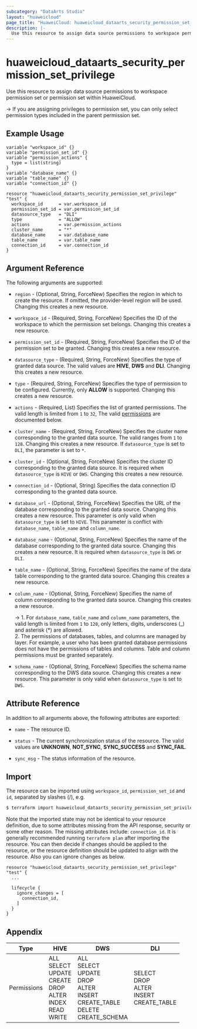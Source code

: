 ```yaml
---
subcategory: "DataArts Studio"
layout: "huaweicloud"
page_title: "HuaweiCloud: huaweicloud_dataarts_security_permission_set_privilege"
description: |-
  Use this resource to assign data source permissions to workspace permission set or permission set within HuaweiCloud.
---
```


# huaweicloud_dataarts_security_permission_set_privilege

Use this resource to assign data source permissions to workspace permission set or permission set within HuaweiCloud.

-> If you are assigning privileges to permission set, you can only select permission types included in the parent
   permission set.

## Example Usage

```hcl
variable "workspace_id" {}
variable "permission_set_id" {}
variable "permission_actions" {
  type = list(string)
}
variable "database_name" {}
variable "table_name" {}
variable "connection_id" {}

resource "huaweicloud_dataarts_security_permission_set_privilege" "test" {
  workspace_id      = var.workspace_id
  permission_set_id = var.permission_set_id
  datasource_type   = "DLI"
  type              = "ALLOW"
  actions           = var.permission_actions
  cluster_name      = "*"
  database_name     = var.database_name
  table_name        = var.table_name
  connection_id     = var.connection_id
}
```

## Argument Reference

The following arguments are supported:

* `region` - (Optional, String, ForceNew) Specifies the region in which to create the resource.
  If omitted, the provider-level region will be used.
  Changing this creates a new resource.

* `workspace_id` - (Required, String, ForceNew) Specifies the ID of the workspace to which the permission set belongs.
  Changing this creates a new resource.

* `permission_set_id` - (Required, String, ForceNew) Specifies the ID of the permission set to be granted.
  Changing this creates a new resource.

* `datasource_type` - (Required, String, ForceNew) Specifies the type of granted data source.
  The valid values are **HIVE**, **DWS** and **DLI**.
  Changing this creates a new resource.
  
* `type` - (Required, String, ForceNew) Specifies the type of permission to be configured.
  Currently, only **ALLOW** is supported.
  Changing this creates a new resource.

* `actions` - (Required, List) Specifies the list of granted permissions. The valid length is limited from `1` to `32`,
  The valid [permissions](#permissions_for_permission_set) are documented below.

* `cluster_name` - (Required, String, ForceNew) Specifies the cluster name corresponding to the granted data source.
  The valid ranges from `1` to `128`.
  Changing this creates a new resource.
  If `datasource_type` is set to `DLI`, the parameter is set to `*`.

* `cluster_id` - (Optional, String, ForceNew) Specifies the cluster ID corresponding to the granted data source.
  It is required when `datasource_type` is `HIVE` or `DWS`.
  Changing this creates a new resource.

* `connection_id` - (Optional, String) Specifies the data connection ID corresponding to the granted data source.

* `database_url` - (Optional, String, ForceNew) Specifies the URL of the database corresponding to the granted data source.
  Changing this creates a new resource.
  This parameter is only valid when `datasource_type` is set to `HIVE`.
  This parameter is conflict with `database_name`, `table_name` and `column_name`.

* `database_name` - (Optional, String, ForceNew) Specifies the name of the database corresponding to the granted data source.
  Changing this creates a new resource.
  It is required when `datasource_type` is `DWS` or `DLI`.

* `table_name` - (Optional, String, ForceNew) Specifies the name of the data table corresponding to the granted data source.
  Changing this creates a new resource.

* `column_name` - (Optional, String, ForceNew) Specifies the name of column corresponding to the granted data source.
  Changing this creates a new resource.

  -> 1. For `database_name`, `table_name` and `column_name` parameters, the valid length is limited from `1` to `128`,
     only letters, digits, underscores (_) and asterisk (*) are allowed.<br/>2. The permissions of databases, tables,
     and columns are managed by layer.
     For example, a user who has been granted database permissions does not have the permissions of tables and columns.
     Table and column permissions must be granted separately.
  
* `schema_name` - (Optional, String, ForceNew) Specifies the schema name corresponding to the DWS data source.
  Changing this creates a new resource.
  This parameter is only valid when `datasource_type` is set to `DWS`.

## Attribute Reference

In addition to all arguments above, the following attributes are exported:

* `name` - The resource ID.

* `status` - The current synchronization status of the resource.
  The valid values are **UNKNOWN**, **NOT_SYNC**, **SYNC_SUCCESS** and **SYNC_FAIL**.

* `sync_msg` - The status information of the resource.

## Import

The resource can be imported using `workspace_id`, `permission_set_id` and `id`, separated by slashes (/), e.g.

```bash
$ terraform import huaweicloud_dataarts_security_permission_set_privilege.test <workspace_id>/<permission_set_id>/<id>
```

Note that the imported state may not be identical to your resource definition, due to some attributes missing from the
API response, security or some other reason.
The missing attributes include: `connection_id`.
It is generally recommended running `terraform plan` after importing the resource.
You can then decide if changes should be applied to the resource, or the resource definition should be updated to
align with the resource. Also you can ignore changes as below.

```hcl
resource "huaweicloud_dataarts_security_permission_set_privilege" "test" {
  ...

  lifecycle {
    ignore_changes = [
      connection_id,
    ]
  }
}
```

## Appendix

<a name="permissions_for_permission_set"></a>

| Type | HIVE | DWS | DLI |
| ---- | ---- | --- | --- |
| Permissions | ALL<br>SELECT<br>UPDATE<br>CREATE<br>DROP<br>ALTER<br>INDEX<br>READ<br>WRITE<br> | ALL<br>SELECT<br>UPDATE<br>DROP<br>ALTER<br>INSERT<br>CREATE_TABLE<br>DELETE<br>CREATE_SCHEMA<br> | SELECT<br>DROP<br>ALTER<br>INSERT<br>CREATE_TABLE |
